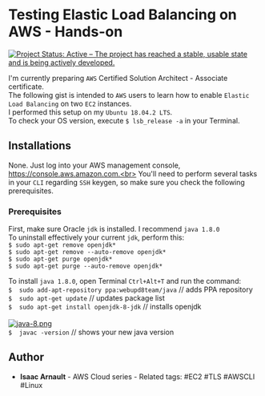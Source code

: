 # Testing Elastic Load Balancing on AWS - Hands-on

[![Project Status: Active – The project has reached a stable, usable state and is being actively developed.](https://www.repostatus.org/badges/latest/active.svg)](https://www.repostatus.org/#active)

I'm currently preparing `AWS` Certified Solution Architect - Associate certificate.<br>
The following gist is intended to `AWS` users to learn how to enable `Elastic Load Balancing` on two `EC2` instances.<br>
I performed this setup on my `Ubuntu 18.04.2 LTS`.<br>
To check your OS version, execute `$ lsb_release -a` in your Terminal.

## Installations
None. Just log into your AWS management console, https://console.aws.amazon.com.<br>
You'll need to perform several tasks in your `CLI` regarding `SSH` keygen, so make sure you check the following prerequisites.

### Prerequisites

First, make sure Oracle `jdk` is installed. I recommend `java 1.8.0`<br>
To uninstall effectively your current `jdk`, perform this:<br>
`$ sudo apt-get remove openjdk*`<br>
`$ sudo apt-get remove --auto-remove openjdk*`<br>
`$ sudo apt-get purge openjdk*`<br>
`$ sudo apt-get purge --auto-remove openjdk*`<br>

To install `java 1.8.0`, open Terminal `Ctrl+Alt+T` and run the command:<br>
`$  sudo add-apt-repository ppa:webupd8team/java` // adds PPA repository<br>
`$  sudo apt-get update` // updates package list<br>
`$  sudo apt-get install openjdk-8-jdk` // installs openjdk<br><br>
[![java-8.png](https://i.postimg.cc/yNvqZ0dM/java-8.png)](https://postimg.cc/cKg5qgfh)<br>
`$  javac -version` // shows your new java version

## Author

* **Isaac Arnault** - AWS Cloud series - Related tags: #EC2 #TLS #AWSCLI #Linux
